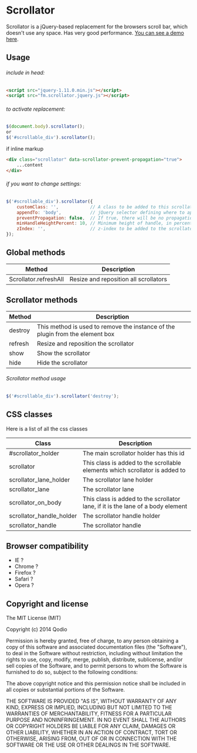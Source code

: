 Scrollator
=======
Scrollator is a jQuery-based replacement for the browsers scroll bar, which doesn't use any space. Has very good performance.
[You can see a demo here](http://opensource.qodio.com/scrollator).


Usage
-----
###### include in head:
```html
<script src="jquery-1.11.0.min.js"></script>
<script src="fm.scrollator.jquery.js"></script>
```

###### to activate replacement:
```javascript
$(document.body).scrollator();
or
$('#scrollable_div').scrollator();
```
if inline markup
```html
<div class="scrollator" data-scrollator-prevent-propagation="true">
    ...content
</div>
```


###### if you want to change settings:
```javascript
$('#scrollable_div').scrollator({
    customClass: '',            // A class to be added to this scrollator lane
    appendTo: 'body',           // jQuery selector defining where to append scrollator elements
    preventPropagation: false,  // If true, there will be no propagation to parent scrollator elements
    minHandleHeightPercent: 10, // Minimum height of handle, in percent
    zIndex: '',                 // z-index to be added to the scrollator lane
});
```


Global methods
--------------
Method                 | Description
---------------------- | -----------
Scrollator.refreshAll  | Resize and reposition all scrollators


Scrollator methods
--------------
Method             | Description
------------------ | -----------
destroy            | This method is used to remove the instance of the plugin from the element box
refresh            | Resize and reposition the scrollator
show               | Show the scrollator
hide               | Hide the scrollator


###### Scrollator method usage
```javascript
$('#scrollable_div').scrollator('destroy');
```


CSS classes
-----------
Here is a list of all the css classes

Class                     | Description
------------------------- | ------------------------------------------------------------------------------
#scrollator_holder        | The main scrollator holder has this id
scrollator                | This class is added to the scrollable elements which scrollator is added to
scrollator_lane_holder    | The scrollator lane holder
scrollator_lane           | The scrollator lane
scrollator_on_body        | This class is added to the scrollator lane, if it is the lane of a body element
scrollator_handle_holder  | The scrollator handle holder
scrollator_handle         | The scrollator handle


Browser compatibility
---------------------
* IE ?
* Chrome ?
* Firefox ?
* Safari ?
* Opera ?



Copyright and license
---------------------
The MIT License (MIT)

Copyright (c) 2014 Qodio

Permission is hereby granted, free of charge, to any person obtaining a copy of
this software and associated documentation files (the "Software"), to deal in
the Software without restriction, including without limitation the rights to
use, copy, modify, merge, publish, distribute, sublicense, and/or sell copies of
the Software, and to permit persons to whom the Software is furnished to do so,
subject to the following conditions:

The above copyright notice and this permission notice shall be included in all
copies or substantial portions of the Software.

THE SOFTWARE IS PROVIDED "AS IS", WITHOUT WARRANTY OF ANY KIND, EXPRESS OR
IMPLIED, INCLUDING BUT NOT LIMITED TO THE WARRANTIES OF MERCHANTABILITY, FITNESS
FOR A PARTICULAR PURPOSE AND NONINFRINGEMENT. IN NO EVENT SHALL THE AUTHORS OR
COPYRIGHT HOLDERS BE LIABLE FOR ANY CLAIM, DAMAGES OR OTHER LIABILITY, WHETHER
IN AN ACTION OF CONTRACT, TORT OR OTHERWISE, ARISING FROM, OUT OF OR IN
CONNECTION WITH THE SOFTWARE OR THE USE OR OTHER DEALINGS IN THE SOFTWARE.
